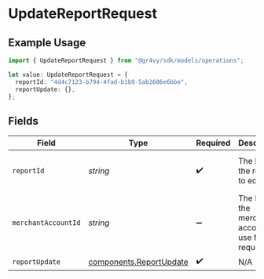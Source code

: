 # UpdateReportRequest

## Example Usage

```typescript
import { UpdateReportRequest } from "@gr4vy/sdk/models/operations";

let value: UpdateReportRequest = {
  reportId: "4d4c7123-b794-4fad-b1b9-5ab2606e6bbe",
  reportUpdate: {},
};
```

## Fields

| Field                                                              | Type                                                               | Required                                                           | Description                                                        | Example                                                            |
| ------------------------------------------------------------------ | ------------------------------------------------------------------ | ------------------------------------------------------------------ | ------------------------------------------------------------------ | ------------------------------------------------------------------ |
| `reportId`                                                         | *string*                                                           | :heavy_check_mark:                                                 | The ID of the report to edit.                                      | 4d4c7123-b794-4fad-b1b9-5ab2606e6bbe                               |
| `merchantAccountId`                                                | *string*                                                           | :heavy_minus_sign:                                                 | The ID of the merchant account to use for this request.            |                                                                    |
| `reportUpdate`                                                     | [components.ReportUpdate](../../models/components/reportupdate.md) | :heavy_check_mark:                                                 | N/A                                                                |                                                                    |